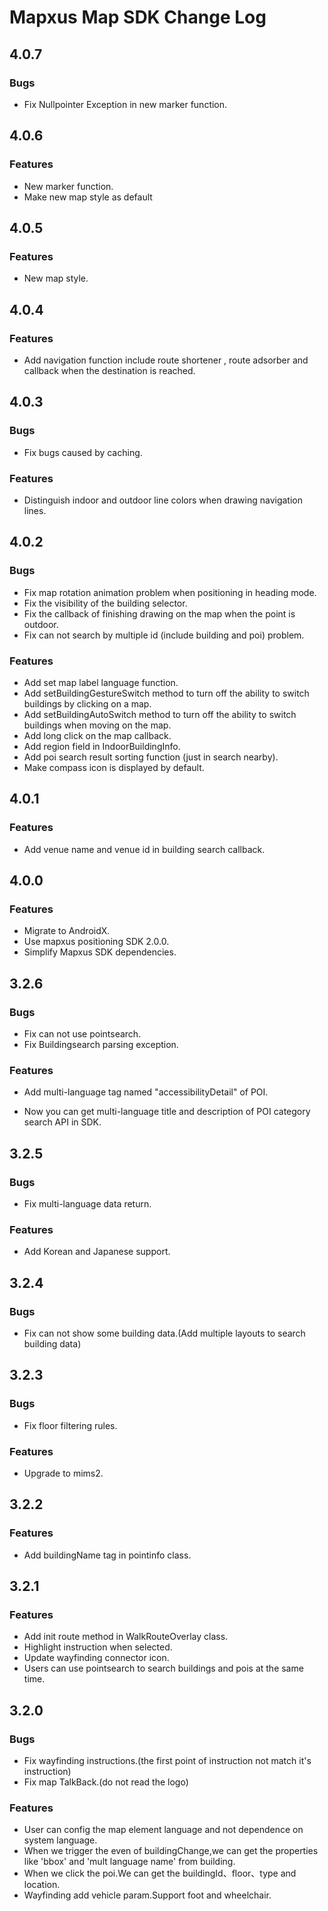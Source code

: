 # Mapxus Map SDK Change Log

## 4.0.7

### Bugs
* Fix Nullpointer Exception in new marker function.

## 4.0.6

### Features
* New marker function.
* Make new map style as default

## 4.0.5

### Features
* New map style.

## 4.0.4

### Features
* Add navigation function include route shortener , route adsorber and callback when the destination is reached.

## 4.0.3

### Bugs
* Fix bugs caused by caching.

### Features
* Distinguish indoor and outdoor line colors when drawing navigation lines.

## 4.0.2

### Bugs
* Fix map rotation animation problem when positioning in heading mode.
* Fix the visibility of the building selector.
* Fix the callback of finishing drawing on the map when the point is outdoor.
* Fix can not search by multiple id (include building and poi) problem.

### Features
* Add set map label language function.
* Add setBuildingGestureSwitch method to turn off the ability to switch buildings by clicking on a map.
* Add setBuildingAutoSwitch method to turn off the ability to switch buildings when moving on the map.
* Add long click on the map callback.
* Add region field in IndoorBuildingInfo.
* Add poi search result sorting function (just in search nearby).
* Make compass icon is displayed by default.

## 4.0.1

### Features
* Add venue name and venue id in building search callback.

## 4.0.0

### Features
* Migrate to AndroidX.
* Use mapxus positioning SDK 2.0.0.
* Simplify Mapxus SDK dependencies.


## 3.2.6

### Bugs
* Fix can not use pointsearch.
* Fix Buildingsearch parsing exception.

### Features
* Add multi-language tag named "accessibilityDetail" of POI.

* Now you can get multi-language title and description of POI category search API in SDK.


## 3.2.5

### Bugs
* Fix multi-language data return.

### Features
* Add Korean and Japanese support.


## 3.2.4

### Bugs
* Fix can not show some building data.(Add multiple layouts to search building data)


## 3.2.3

### Bugs
* Fix floor filtering rules.

### Features
* Upgrade to mims2.


## 3.2.2

### Features
* Add buildingName tag in pointinfo class.


## 3.2.1

### Features
* Add init route method in WalkRouteOverlay class.
* Highlight instruction when selected.
* Update wayfinding connector icon.
* Users can use pointsearch to search buildings and pois at the same time.


## 3.2.0

### Bugs
* Fix wayfinding instructions.(the first point of instruction not match it's instruction)
* Fix map TalkBack.(do not read the logo)

### Features
* User can config the map element language and not dependence on system language.
* When we trigger the even of buildingChange,we can get the properties like 'bbox' and 'mult language name' from building.
* When we click the poi.We can get the buildingId、floor、type and location.
* Wayfinding add vehicle param.Support foot and wheelchair.
